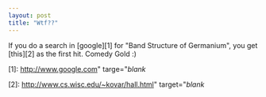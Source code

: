 ```yaml
---
layout: post
title: "Wtf??"
---
```

If you do a search in [google][1] for "Band Structure of Germanium", you get
[this][2] as the first hit. Comedy Gold :)

   [1]: http://www.google.com" targe="_blank_

   [2]: http://www.cs.wisc.edu/~kovar/hall.html" target="_blank_

